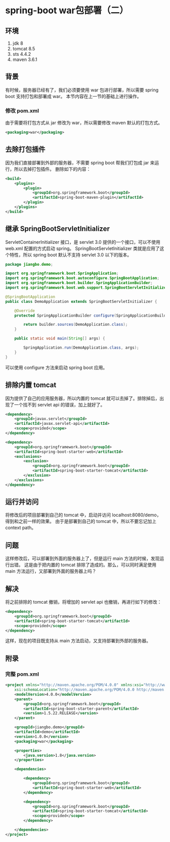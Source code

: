 # spring-boot war包部署（二）

## 环境

1. jdk 8
2. tomcat 8.5
3. sts 4.4.2
4. maven 3.6.1

## 背景

有时候，服务器已经有了，我们必须要使用 war 包进行部署，所以需要 spring boot 支持打包和部署成 war。
本节内容在上一节的基础上进行操作。

### 修改 pom.xml

由于需要将打包方式从 jar 修改为 war，所以需要修改 maven 默认的打包方式。

```xml
<packaging>war</packaging>
```

## 去除打包插件

因为我们直接部署到外部的服务器，不需要 spring boot 帮我们打包成 jar 来运行，所以去掉打包插件。
删除如下的内容：

```xml
<build>
    <plugins>
        <plugin>
            <groupId>org.springframework.boot</groupId>
            <artifactId>spring-boot-maven-plugin</artifactId>
        </plugin>
    </plugins>
</build>
```

## 继承 SpringBootServletInitializer

ServletContainerInitializer 接口，是 servlet 3.0 提供的一个接口，可以不使用 web.xml 配置的方式启动 spring。
SpringBootServletInitializer 类就是应用了这个特性，所以 spring boot 默认不支持 servlet 3.0 以下的版本。

```java
package jiangbo.demo;

import org.springframework.boot.SpringApplication;
import org.springframework.boot.autoconfigure.SpringBootApplication;
import org.springframework.boot.builder.SpringApplicationBuilder;
import org.springframework.boot.web.support.SpringBootServletInitializer;

@SpringBootApplication
public class DemoApplication extends SpringBootServletInitializer {

    @Override
    protected SpringApplicationBuilder configure(SpringApplicationBuilder builder) {

        return builder.sources(DemoApplication.class);
    }

    public static void main(String[] args) {

        SpringApplication.run(DemoApplication.class, args);
    }
}
```

可以使用 configure 方法来启动 spring boot 应用。

## 排除内置 tomcat

因为提供了自己的应用服务器，所以内置的 tomcat 就可以去掉了。排除掉后，出现了一个找不到 servlet api 的错误，加上就好了。

```xml
<dependency>
    <groupId>javax.servlet</groupId>
    <artifactId>javax.servlet-api</artifactId>
    <scope>provided</scope>
</dependency>

<dependency>
    <groupId>org.springframework.boot</groupId>
    <artifactId>spring-boot-starter-web</artifactId>
    <exclusions>
        <exclusion>
            <groupId>org.springframework.boot</groupId>
            <artifactId>spring-boot-starter-tomcat</artifactId>
        </exclusion>
    </exclusions>
</dependency>
```

## 运行并访问

将修改后的项目部署到自己的 tomcat 中，启动并访问 localhost:8080/demo，得到和之前一样的效果。
由于是部署到自己的 tomcat 中，所以不要忘记加上 context path。

## 问题

这样修改后，可以部署到外面的服务器上了，但是运行 main 方法的时候，发现运行出错。
这是由于把内置的 tomcat 排除了造成的。那么，可以同时满足使用 main 方法运行，又部署到外面的服务器上吗？

## 解决

将之前排除的 tomcat 撤销，将增加的 servlet api 也撤销，再进行如下的修改：

```xml
<dependency>
    <groupId>org.springframework.boot</groupId>
    <artifactId>spring-boot-starter-tomcat</artifactId>
    <scope>provided</scope>
</dependency>
```

这样，现在的项目既支持从 main 方法启动，又支持部署到外部的服务器。

## 附录

### 完整 pom.xml

```xml
<project xmlns="http://maven.apache.org/POM/4.0.0" xmlns:xsi="http://www.w3.org/2001/XMLSchema-instance"
    xsi:schemaLocation="http://maven.apache.org/POM/4.0.0 http://maven.apache.org/xsd/maven-4.0.0.xsd">
    <modelVersion>4.0.0</modelVersion>
    <parent>
        <groupId>org.springframework.boot</groupId>
        <artifactId>spring-boot-starter-parent</artifactId>
        <version>1.5.22.RELEASE</version>
    </parent>

    <groupId>jiangbo.demo</groupId>
    <artifactId>demo</artifactId>
    <version>1.0.0</version>
    <packaging>war</packaging>

    <properties>
        <java.version>1.8</java.version>
    </properties>

    <dependencies>

        <dependency>
            <groupId>org.springframework.boot</groupId>
            <artifactId>spring-boot-starter-web</artifactId>
        </dependency>

        <dependency>
            <groupId>org.springframework.boot</groupId>
            <artifactId>spring-boot-starter-tomcat</artifactId>
            <scope>provided</scope>
        </dependency>

    </dependencies>
</project>
```
